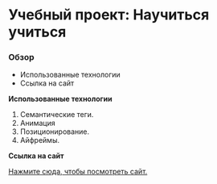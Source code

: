 # Учебный проект: Научиться учиться

### Обзор

* Использованные технологии
* Ссылка на сайт

**Использованные технологии**

1. Семантические теги.
2. Анимация
3. Позиционирование.
4. Айфреймы.

**Ссылка на сайт**

[Нажмите сюда, чтобы посмотреть сайт.](https://gendrarium.github.io/how-to-learn/)

